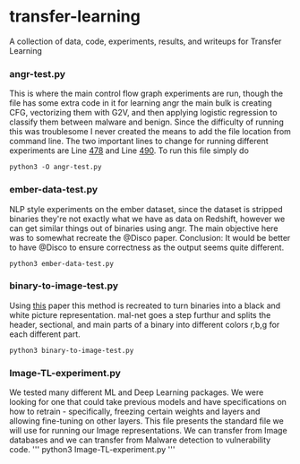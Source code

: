 # transfer-learning
A collection of data, code, experiments, results, and writeups for Transfer Learning

### angr-test.py
This is where the main control flow graph experiments are run, though the file has some extra code in it for learning angr the main bulk is creating CFG, vectorizing them with G2V, and then applying logistic regression to classify them between malware and benign. Since the difficulty of running this was troublesome I never created the means to add the file location from command line. The two important lines to change for running different experiments are Line [478](https://github.com/Dan-Laden/Binary-Classification-Graphs/blob/db07e141e0a86b97b5835403746ffa5c3189212f/angr-test.py#L478) and Line [490](https://github.com/Dan-Laden/Binary-Classification-Graphs/blob/db07e141e0a86b97b5835403746ffa5c3189212f/angr-test.py#L490). To run this file simply do 
```
python3 -O angr-test.py
```

### ember-data-test.py
NLP style experiments on the ember dataset, since the dataset is stripped binaries they're not exactly what we have as data on Redshift, however we can get similar things out of binaries using angr. The main objective here was to somewhat recreate the @Disco paper. Conclusion: It would be better to have @Disco to ensure correctness as the output
seems quite different.
```
python3 ember-data-test.py
```

### binary-to-image-test.py
Using [this](https://dl.acm.org/doi/pdf/10.1145/2016904.2016908) paper this method is recreated to turn binaries into a black and white picture representation. mal-net goes a step furthur and splits the header, sectional, and main parts of a binary into different colors r,b,g for each different part.
```
python3 binary-to-image-test.py
```

### Image-TL-experiment.py
We tested many different ML and Deep Learning packages. We were looking for one that could take previous models and have specifications on how to retrain - specifically, freezing certain weights and layers and allowing fine-tuning on other layers. This file presents the standard file we will use for running our Image representations. We can transfer from Image databases and we can transfer from Malware detection to vulnerability code.
'''
python3 Image-TL-experiment.py
'''
